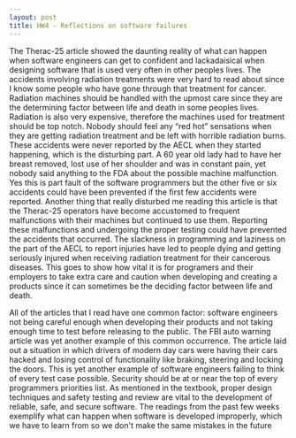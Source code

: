 ```yaml
---
layout: post
title: HW4 - Reflections on software failures
---
```

The Therac-25 article showed the daunting reality of what can happen when software engineers can get to confident and lackadaisical when designing software that is used very often in other peoples lives. The accidents involving radiation treatments were very hard to read about since I know some people who have gone through that treatment for cancer. Radiation machines should be handled with the upmost care since they are the determining factor between life and death in some peoples lives. Radiation is also very expensive, therefore the machines used for treatment should be top notch. Nobody should feel any “red hot” sensations when they are getting radiation treatment and be left with horrible radiation burns.  These accidents were never reported by the AECL when they started happening, which is the disturbing part. A 60 year old lady had to have her breast removed, lost use of her shoulder and was in constant pain, yet nobody said anything to the FDA about the possible machine malfunction. Yes this is part fault of the software programmers but the other five or six accidents could have been prevented if the first few accidents were reported. Another thing that really disturbed me reading this article is that the Therac-25 operators have become accustomed to frequent malfunctions with their machines but continued to use them. Reporting these malfunctions and undergoing the proper testing could have prevented the accidents that occurred. The slackness in programming and laziness on the part of the AECL to report injuries have led to people dying and getting seriously injured when receiving radiation treatment for their cancerous diseases. This goes to show how vital it is for programers and their employers to take extra care and caution when developing and creating a products since it can sometimes be the deciding factor between life and death. 


All of the articles that I read have one common factor: software engineers not being careful enough when developing their products and not taking enough time to test before releasing to the public. The FBI auto warning article was yet another example of this common occurrence. The article laid out a situation in which drivers of modern day cars were having their cars hacked and losing control of functionality like braking, steering and locking the doors. This is yet another example of software engineers failing to think of every test case possible. Security should be at or near the top of every programmers priorities list. As mentioned in the textbook, proper design techniques and safety testing and review are vital to the development of reliable, safe, and secure software. The readings from the past few weeks exemplify what can happen when software is developed improperly, which we have to learn from so we don't make the same mistakes in the future

